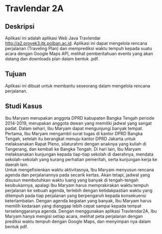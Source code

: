 # Travlendar 2A

## Deskripsi
Aplikasi ini adalah aplikasi Web Java Travlendar http://a2.proyek3.jtk.polban.ac.id. Aplikasi ini dapat mengelola rencana perjalanan (Traveling Plan) dan memprediksi waktu tempuh kepada suatu acara dengan Google Maps API, melihat pemberitahuan events yang akan datang dan downloads plan dalam bentuk .pdf.

## Tujuan 
Aplikasi ini dibuat untuk membantu seseorang dalam mengelola rencana perjalanan. 

## Studi Kasus 
Ibu Maryam merupakan anggota DPRD kabupaten Bangka Tengah periode 2014-2019, merupakan anggota dewan yang memiliki jadwal yang sangat padat. Dalam sehari, Ibu Maryam dapat mengunjungi banyak tempat. Pertama, Ibu Maryam mengambil surat tugas di kantor DPRD Bangka Tengah, setelah itu berangkat menuju kantor DPRD Jakarta untuk melaksanakan Rapat Pleno, silaturahmi dengan anaknya yang kuliah di Tangerang, dan kembali ke Bangka Tengah. Di hari lain, Ibu Maryam melaksanakan kunjungan kepada tiap-tiap sekolah di daerahnya, mendata sekolah-sekolah yang kurang perhatian pemeritah, serta kunjungan kerja ke daerah lain.  
Untuk mengefisienkan waktu aktivitasnya, Ibu Maryam menyusun rencana agenda dan perjalanannya pada secarik kertas. Akan tetapi, jadwal yang disusun membutuhkan waktu luang yang banyak di tengah-tengah kesibukannya, apalagi Ibu Maryam harus memprakirakan waktu tempuh perjalanan ke sebuah agenda, terlebih dengan ketidakpastian waktu yang ditempuh pada tiap perjalanan yang berpengaruh kepada konsekuensi keterlambatan. Dengan agenda kegiatan yang banyak, Ibu Maryam harus memilih kedaraan yang dianggap lebih cepat sampai kepada tempat terselenggaranya agenda.
Dengan menggunakan aplikasi Travlendar2A, Ibu Maryam hanya mengisi setiap acara, melihat peta perjalanan dengan prediksi waktu tempuh dengan Google Maps, dan menyimpan nya dalam bentuk pdf. 
